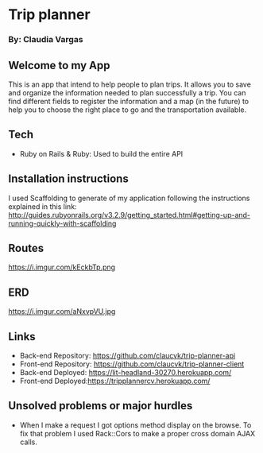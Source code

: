 # Trip planner
### By: Claudia Vargas

## Welcome to my App
This is an app that intend to help people to plan trips. It allows you to save and organize the information needed to plan successfully a trip. You can find different fields to register the information and a map (in the future) to help you to choose the right place to go and the transportation available.

## Tech
- Ruby on Rails & Ruby: Used to build the entire API

## Installation instructions
I used Scaffolding to generate of my application following the instructions explained in this link:
http://guides.rubyonrails.org/v3.2.9/getting_started.html#getting-up-and-running-quickly-with-scaffolding

## Routes
https://i.imgur.com/kEckbTp.png

## ERD
https://i.imgur.com/aNxvpVU.jpg


## Links
- Back-end Repository: https://github.com/claucvk/trip-planner-api
- Front-end Repository: https://github.com/claucvk/trip-planner-client
- Back-end Deployed: https://lit-headland-30270.herokuapp.com/
- Front-end Deployed:https://tripplannercv.herokuapp.com/

## Unsolved problems or major hurdles
- When I make a request I got options method display on the browse. To fix that problem I used Rack::Cors to make a proper cross domain AJAX calls.
